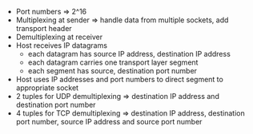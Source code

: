 - Port numbers => 2^16
- Multiplexing at sender => handle data from multiple sockets, add transport header
- Demultiplexing at receiver
- Host receives IP datagrams
	- each datagram has source IP address, destination IP address
	- each datagram carries one transport layer segment
	- each segment has source, destination port number
- Host uses IP addresses and port numbers to direct segment to appropriate socket
- 2 tuples for UDP demultiplexing => destination IP address and destination port number
- 4 tuples for TCP demultiplexing => destination IP address, destination port number, source IP address and source port number